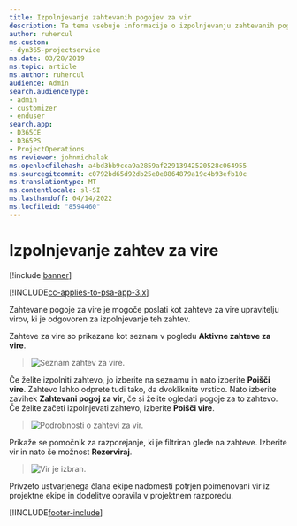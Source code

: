 ```yaml
---
title: Izpolnjevanje zahtevanih pogojev za vir
description: Ta tema vsebuje informacije o izpolnjevanju zahtevanih pogojev za vire.
author: ruhercul
ms.custom:
- dyn365-projectservice
ms.date: 03/28/2019
ms.topic: article
ms.author: ruhercul
audience: Admin
search.audienceType:
- admin
- customizer
- enduser
search.app:
- D365CE
- D365PS
- ProjectOperations
ms.reviewer: johnmichalak
ms.openlocfilehash: a4bd3bb9cca9a2859af22913942520528c064955
ms.sourcegitcommit: c0792bd65d92db25e0e8864879a19c4b93efb10c
ms.translationtype: MT
ms.contentlocale: sl-SI
ms.lasthandoff: 04/14/2022
ms.locfileid: "8594460"
---
```

# <a name="fulfilling-resource-requests"></a>Izpolnjevanje zahtev za vire

[!include [banner](../includes/psa-now-project-operations.md)]

[!INCLUDE[cc-applies-to-psa-app-3.x](../includes/cc-applies-to-psa-app-3x.md)]

Zahtevane pogoje za vire je mogoče poslati kot zahteve za vire upravitelju virov, ki je odgovoren za izpolnjevanje teh zahtev.

Zahteve za vire so prikazane kot seznam v pogledu **Aktivne zahteve za vire**.

> ![Seznam zahtev za vire.](media/Resource-Management-image59.png)

Če želite izpolniti zahtevo, jo izberite na seznamu in nato izberite **Poišči vire**. Zahtevo lahko odprete tudi tako, da dvokliknite vrstico. Nato izberite zavihek **Zahtevani pogoj za vir**, če si želite ogledati pogoje za to zahtevo. Če želite začeti izpolnjevati zahtevo, izberite **Poišči vire**.

> ![Podrobnosti o zahtevi za vir.](media/Resource-Management-image60.png)

Prikaže se pomočnik za razporejanje, ki je filtriran glede na zahteve. Izberite vir in nato še možnost **Rezerviraj**.

> ![Vir je izbran.](media/Resource-Management-image61.png)

Privzeto ustvarjenega člana ekipe nadomesti potrjen poimenovani vir iz projektne ekipe in dodelitve opravila v projektnem razporedu.


[!INCLUDE[footer-include](../includes/footer-banner.md)]
